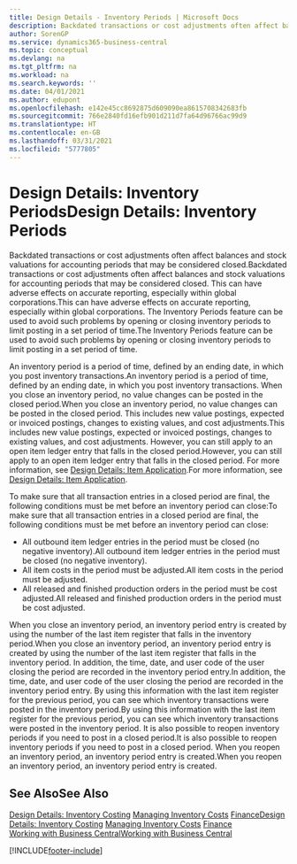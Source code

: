 ```yaml
---
title: Design Details - Inventory Periods | Microsoft Docs
description: Backdated transactions or cost adjustments often affect balances and stock valuations for accounting periods that may be considered closed. This can have adverse effects on accurate reporting, especially within global corporations. The Inventory Periods feature can be used to avoid such problems by opening or closing inventory periods to limit posting in a set period of time.
author: SorenGP
ms.service: dynamics365-business-central
ms.topic: conceptual
ms.devlang: na
ms.tgt_pltfrm: na
ms.workload: na
ms.search.keywords: ''
ms.date: 04/01/2021
ms.author: edupont
ms.openlocfilehash: e142e45cc8692875d609090ea8615708342683fb
ms.sourcegitcommit: 766e2840fd16efb901d211d7fa64d96766ac99d9
ms.translationtype: HT
ms.contentlocale: en-GB
ms.lasthandoff: 03/31/2021
ms.locfileid: "5777805"
---
```

# <a name="design-details-inventory-periods"></a><span data-ttu-id="31a94-105">Design Details: Inventory Periods</span><span class="sxs-lookup"><span data-stu-id="31a94-105">Design Details: Inventory Periods</span></span>
<span data-ttu-id="31a94-106">Backdated transactions or cost adjustments often affect balances and stock valuations for accounting periods that may be considered closed.</span><span class="sxs-lookup"><span data-stu-id="31a94-106">Backdated transactions or cost adjustments often affect balances and stock valuations for accounting periods that may be considered closed.</span></span> <span data-ttu-id="31a94-107">This can have adverse effects on accurate reporting, especially within global corporations.</span><span class="sxs-lookup"><span data-stu-id="31a94-107">This can have adverse effects on accurate reporting, especially within global corporations.</span></span> <span data-ttu-id="31a94-108">The Inventory Periods feature can be used to avoid such problems by opening or closing inventory periods to limit posting in a set period of time.</span><span class="sxs-lookup"><span data-stu-id="31a94-108">The Inventory Periods feature can be used to avoid such problems by opening or closing inventory periods to limit posting in a set period of time.</span></span>  

 <span data-ttu-id="31a94-109">An inventory period is a period of time, defined by an ending date, in which you post inventory transactions.</span><span class="sxs-lookup"><span data-stu-id="31a94-109">An inventory period is a period of time, defined by an ending date, in which you post inventory transactions.</span></span> <span data-ttu-id="31a94-110">When you close an inventory period, no value changes can be posted in the closed period.</span><span class="sxs-lookup"><span data-stu-id="31a94-110">When you close an inventory period, no value changes can be posted in the closed period.</span></span> <span data-ttu-id="31a94-111">This includes new value postings, expected or invoiced postings, changes to existing values, and cost adjustments.</span><span class="sxs-lookup"><span data-stu-id="31a94-111">This includes new value postings, expected or invoiced postings, changes to existing values, and cost adjustments.</span></span> <span data-ttu-id="31a94-112">However, you can still apply to an open item ledger entry that falls in the closed period.</span><span class="sxs-lookup"><span data-stu-id="31a94-112">However, you can still apply to an open item ledger entry that falls in the closed period.</span></span> <span data-ttu-id="31a94-113">For more information, see [Design Details: Item Application](design-details-item-application.md).</span><span class="sxs-lookup"><span data-stu-id="31a94-113">For more information, see [Design Details: Item Application](design-details-item-application.md).</span></span>  

 <span data-ttu-id="31a94-114">To make sure that all transaction entries in a closed period are final, the following conditions must be met before an inventory period can close:</span><span class="sxs-lookup"><span data-stu-id="31a94-114">To make sure that all transaction entries in a closed period are final, the following conditions must be met before an inventory period can close:</span></span>  

-   <span data-ttu-id="31a94-115">All outbound item ledger entries in the period must be closed (no negative inventory).</span><span class="sxs-lookup"><span data-stu-id="31a94-115">All outbound item ledger entries in the period must be closed (no negative inventory).</span></span>  
-   <span data-ttu-id="31a94-116">All item costs in the period must be adjusted.</span><span class="sxs-lookup"><span data-stu-id="31a94-116">All item costs in the period must be adjusted.</span></span>  
-   <span data-ttu-id="31a94-117">All released and finished production orders in the period must be cost adjusted.</span><span class="sxs-lookup"><span data-stu-id="31a94-117">All released and finished production orders in the period must be cost adjusted.</span></span>  

 <span data-ttu-id="31a94-118">When you close an inventory period, an inventory period entry is created by using the number of the last item register that falls in the inventory period.</span><span class="sxs-lookup"><span data-stu-id="31a94-118">When you close an inventory period, an inventory period entry is created by using the number of the last item register that falls in the inventory period.</span></span> <span data-ttu-id="31a94-119">In addition, the time, date, and user code of the user closing the period are recorded in the inventory period entry.</span><span class="sxs-lookup"><span data-stu-id="31a94-119">In addition, the time, date, and user code of the user closing the period are recorded in the inventory period entry.</span></span> <span data-ttu-id="31a94-120">By using this information with the last item register for the previous period, you can see which inventory transactions were posted in the inventory period.</span><span class="sxs-lookup"><span data-stu-id="31a94-120">By using this information with the last item register for the previous period, you can see which inventory transactions were posted in the inventory period.</span></span> <span data-ttu-id="31a94-121">It is also possible to reopen inventory periods if you need to post in a closed period.</span><span class="sxs-lookup"><span data-stu-id="31a94-121">It is also possible to reopen inventory periods if you need to post in a closed period.</span></span> <span data-ttu-id="31a94-122">When you reopen an inventory period, an inventory period entry is created.</span><span class="sxs-lookup"><span data-stu-id="31a94-122">When you reopen an inventory period, an inventory period entry is created.</span></span>  

## <a name="see-also"></a><span data-ttu-id="31a94-123">See Also</span><span class="sxs-lookup"><span data-stu-id="31a94-123">See Also</span></span>  
 <span data-ttu-id="31a94-124">[Design Details: Inventory Costing](design-details-inventory-costing.md) [Managing Inventory Costs](finance-manage-inventory-costs.md) [Finance](finance.md)</span><span class="sxs-lookup"><span data-stu-id="31a94-124">[Design Details: Inventory Costing](design-details-inventory-costing.md) [Managing Inventory Costs](finance-manage-inventory-costs.md) [Finance](finance.md)</span></span>  
 [<span data-ttu-id="31a94-125">Working with Business Central</span><span class="sxs-lookup"><span data-stu-id="31a94-125">Working with Business Central</span></span>](ui-work-product.md)


[!INCLUDE[footer-include](includes/footer-banner.md)]